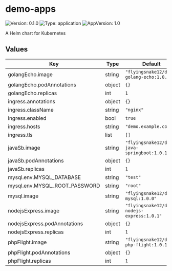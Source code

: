 # demo-apps

![Version: 0.1.0](https://img.shields.io/badge/Version-0.1.0-informational?style=flat-square) ![Type: application](https://img.shields.io/badge/Type-application-informational?style=flat-square) ![AppVersion: 1.0](https://img.shields.io/badge/AppVersion-1.0-informational?style=flat-square)

A Helm chart for Kubernetes

## Values

| Key | Type | Default | Description |
|-----|------|---------|-------------|
| golangEcho.image | string | `"flyingsnake12/demo-golang-echo:1.0.1"` |  |
| golangEcho.podAnnotations | object | `{}` |  |
| golangEcho.replicas | int | `1` |  |
| ingress.annotations | object | `{}` |  |
| ingress.className | string | `"nginx"` |  |
| ingress.enabled | bool | `true` |  |
| ingress.hosts | string | `"demo.example.com"` |  |
| ingress.tls | list | `[]` |  |
| javaSb.image | string | `"flyingsnake12/demo-java-springboot:1.0.1"` |  |
| javaSb.podAnnotations | object | `{}` |  |
| javaSb.replicas | int | `1` |  |
| mysql.env.MYSQL_DATABASE | string | `"test"` |  |
| mysql.env.MYSQL_ROOT_PASSWORD | string | `"root"` |  |
| mysql.image | string | `"flyingsnake12/demo-mysql:1.0.0"` |  |
| nodejsExpress.image | string | `"flyingsnake12/demo-nodejs-express:1.0.1"` |  |
| nodejsExpress.podAnnotations | object | `{}` |  |
| nodejsExpress.replicas | int | `1` |  |
| phpFlight.image | string | `"flyingsnake12/demo-php-flight:1.0.1"` |  |
| phpFlight.podAnnotations | object | `{}` |  |
| phpFlight.replicas | int | `1` |  |

